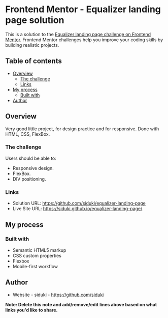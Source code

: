 # Frontend Mentor - Equalizer landing page solution

This is a solution to the [Equalizer landing page challenge on Frontend Mentor](https://www.frontendmentor.io/challenges/equalizer-landing-page-7VJ4gp3DE). Frontend Mentor challenges help you improve your coding skills by building realistic projects. 

## Table of contents

- [Overview](#overview)
  - [The challenge](#the-challenge)
  - [Links](#links)
- [My process](#my-process)
  - [Built with](#built-with)
- [Author](#author)

## Overview

Very good little project, for design practice and for responsive. Done with HTML, CSS, FlexBox.

### The challenge

Users should be able to:

- Responsive design.
- FlexBox.
- DIV positioning.

### Links

- Solution URL: https://github.com/siduki/equalizer-landing-page
- Live Site URL: https://siduki.github.io/equalizer-landing-page/

## My process

### Built with

- Semantic HTML5 markup
- CSS custom properties
- Flexbox
- Mobile-first workflow

## Author

- Website - siduki - https://github.com/siduki

**Note: Delete this note and add/remove/edit lines above based on what links you'd like to share.**
